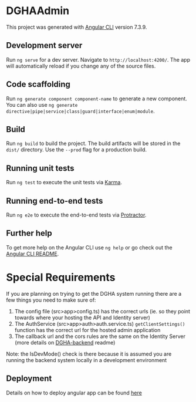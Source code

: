 # DGHAAdmin

This project was generated with [Angular CLI](https://github.com/angular/angular-cli) version 7.3.9.

## Development server

Run `ng serve` for a dev server. Navigate to `http://localhost:4200/`. The app will automatically reload if you change any of the source files.

## Code scaffolding

Run `ng generate component component-name` to generate a new component. You can also use `ng generate directive|pipe|service|class|guard|interface|enum|module`.

## Build

Run `ng build` to build the project. The build artifacts will be stored in the `dist/` directory. Use the `--prod` flag for a production build.

## Running unit tests

Run `ng test` to execute the unit tests via [Karma](https://karma-runner.github.io).

## Running end-to-end tests

Run `ng e2e` to execute the end-to-end tests via [Protractor](http://www.protractortest.org/).

## Further help

To get more help on the Angular CLI use `ng help` or go check out the [Angular CLI README](https://github.com/angular/angular-cli/blob/master/README.md).

# Special Requirements

If you are planning on trying to get the DGHA system running there are a few things you need to make sure of:
1. The config file (src>app>config.ts) has the correct urls (ie. so they point towards where your hosting the API and Identity server)
2. The AuthService (src>app>auth>auth.service.ts) `getClientSettings()` function has the correct url for the hosted admin application
3. The callback url and the cors rules are the same on the Identity Server (more details on [DGHA-backend](https://github.com/Meandmy10/DGHA-Backend) readme)

Note: the IsDevMode() check is there because it is assumed you are running the backend system locally in a development environment

## Deployment

Details on how to deploy angular app can be found [here](https://angular.io/guide/deployment)
